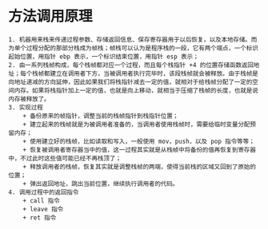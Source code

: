 # 方法调用原理
    1. 机器用来栈来传递过程参数、存储返回信息、保存寄存器用于以后恢复，以及本地存储。而为单个过程分配的那部分栈成为帧栈；帧栈可以认为是程序栈的一段，它有两个端点，一个标识起始位置，用指针 ebp 表示，一个标识结束位置，用指针 esp 表示；
    2. 由一系列栈帧构成，每个栈帧都对应一个过程，而且每个栈指针 +4 的位置存储函数返回地址；每个栈帧都建立在调用者下方，当被调用者执行完毕时，该段栈帧就会被释放。由于栈帧是向地址递减的方向延伸，因此如果我们将栈指针减去一定的值，就相对于给栈帧分配了一定的空间内存。如果将栈指针加上一定的值，也就是向上移动，就相当于压缩了栈帧的长度，也就是说内存被释放了。
    3. 实现过程
        + 备份原来的帧指针，调整当前的栈帧指针到栈指针位置；
        + 建立起来的栈帧就是为被调用者准备的，当调用者使用栈帧时，需要给临时变量分配预留内存；
        + 使用建立好的栈帧，比如读取和写入，一般使用 mov，push，以及 pop 指令等等；
        + 恢复被调用者寄存器当中的值，这一过程其实就是从栈帧中将备份的值再恢复到寄存器中，不过此时这些值可能已经不再栈顶了；
        + 释放调用者的栈帧，恢复其实就是调整栈帧的两端，使得当前栈的区域又回到了原始的位置；
        + 弹出返回地址，跳出当前位置，继续执行调用者的代码。
    4. 调用过程中的返回指令
        + call 指令
        + leave 指令
        + ret 指令